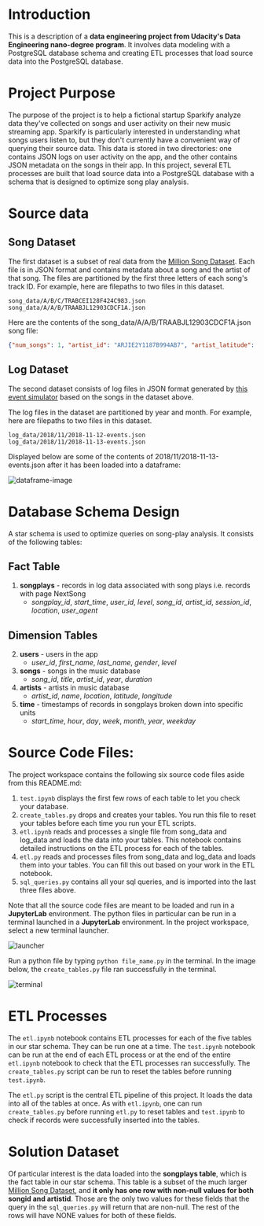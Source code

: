 # Introduction
This is a description of a __data engineering project from Udacity's Data__ 
__Engineering nano-degree program__.  It involves data modeling with a PostgreSQL database schema and creating ETL processes that load source data into the PostgreSQL database.  

# Project Purpose
The purpose of the project is to help a fictional startup Sparkify analyze data they've collected on songs and user activity on their new music streaming app.  Sparkify is particularly interested in understanding what songs users listen to, but they don't currently have a convenient way of querying their source data.  This data is stored in two directories:  one contains JSON logs on user activity on the app, and the other contains JSON metadata on the songs in their app.  In this project, several ETL processes are built that load source data into a PostgreSQL database with a schema that is designed to optimize song play analysis.  

# Source data
## Song Dataset
The first dataset is a subset of real data from the [Million Song Dataset](http://millionsongdataset.com/). Each file is in JSON format and contains metadata about a song and the artist of that song. The files are partitioned by the first three letters of each song's track ID. For example, here are filepaths to two files in this dataset.

```
song_data/A/B/C/TRABCEI128F424C983.json
song_data/A/A/B/TRAABJL12903CDCF1A.json
```
Here are the contents of the song_data/A/A/B/TRAABJL12903CDCF1A.json song file:
```json
{"num_songs": 1, "artist_id": "ARJIE2Y1187B994AB7", "artist_latitude": null, "artist_longitude": null, "artist_location": "", "artist_name": "Line Renaud", "song_id": "SOUPIRU12A6D4FA1E1", "title": "Der Kleine Dompfaff", "duration": 152.92036, "year": 0}
```

## Log Dataset
The second dataset consists of log files in JSON format generated by [this event simulator](https://github.com/Interana/eventsim) based on the songs in the dataset above.

The log files in the dataset are partitioned by year and month. For example, here are filepaths to two files in this dataset.
```
log_data/2018/11/2018-11-12-events.json
log_data/2018/11/2018-11-13-events.json
```
Displayed below are some of the contents of 2018/11/2018-11-13-events.json after it has been loaded into a 
dataframe:

![dataframe-image](https://user-images.githubusercontent.com/34932040/89824298-88db6880-db18-11ea-913b-209b03be94ea.png)

# Database Schema Design
A star schema is used to optimize queries on song-play analysis.  It consists of the following tables:

## Fact Table
1. **songplays** - records in log data associated with song plays i.e. records with page NextSong
    - *songplay_id*, *start_time*, *user_id*, *level*, *song_id*, *artist_id*, *session_id*, *location*, *user_agent*

## Dimension Tables
2. **users** - users in the app
    - *user_id*, *first_name*, *last_name*, *gender*, *level*
3. **songs** - songs in the music database
    - *song_id*, *title*, *artist_id*, *year*, *duration*
4. **artists** - artists in music database
    - *artist_id*, *name*, *location*, *latitude*, *longitude*
5. **time** - timestamps of records in songplays broken down into specific units
    - *start_time*, *hour*, *day*, *week*, *month*, *year*, *weekday*
    
# Source Code Files:
The project workspace contains the following six source code files aside from this README.md:

1. `test.ipynb` displays the first few rows of each table to let you check your database.
2. `create_tables.py` drops and creates your tables. You run this file to reset your tables before each time you run your ETL scripts.
3. `etl.ipynb` reads and processes a single file from song_data and log_data and loads the data into your tables. This notebook contains detailed instructions on the ETL process for each of the tables.
4. `etl.py` reads and processes files from song_data and log_data and loads them into your tables. You can fill this out based on your work in the ETL notebook.
5. `sql_queries.py` contains all your sql queries, and is imported into the last three files above.

Note that all the source code files are meant to be loaded and run in a __JupyterLab__ environment.    The python files in particular can be run in a terminal launched in a __JupyterLab__ environment.  In the project workspace, select a new terminal launcher. 

![launcher](https://user-images.githubusercontent.com/34932040/89824397-a8729100-db18-11ea-913d-2c498c828feb.png)

Run a python file by typing `python file_name.py` in the terminal.  In the image below, the `create_tables.py` file ran successfully in the terminal.   

![terminal](https://user-images.githubusercontent.com/34932040/89824418-b0cacc00-db18-11ea-80aa-8382c971c246.png)

# ETL Processes
The `etl.ipynb` notebook contains ETL processes for each of the five tables in our star schema.  They can be run one at a time.  The `test.ipynb` notebook can be run at the end of each ETL process or at the end of the entire `etl.ipynb` notebook to check that the ETL processes ran successfully.  The `create_tables.py` script can be run to reset the tables before running `test.ipynb`.

The `etl.py` script is the central ETL pipeline of this project.  It loads the data into all of the tables at once.  As with `etl.ipynb`, one can run `create_tables.py` before running `etl.py` to reset tables and `test.ipynb` to check if records were successfully inserted into the tables. 

# Solution Dataset
Of particular interest is the data loaded into the **songplays table**, which is the fact table in our star schema.
This table is a subset of the much larger [Million Song Dataset](http://millionsongdataset.com/), and **it only has one row with non-null values for both songid and artistid**. Those are the only two values for these fields that the query in the `sql_queries.py` will return that are non-null. The rest of the rows will have NONE values for both of these fields.
